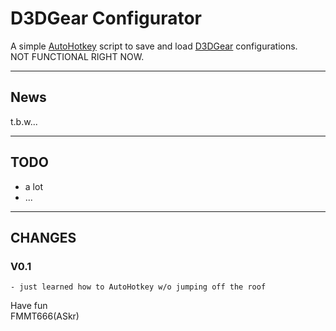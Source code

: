 
D3DGear Configurator
====================

A simple [AutoHotkey][2] script to save and load [D3DGear][1] configurations.  
NOT FUNCTIONAL RIGHT NOW.


---

## News

  t.b.w...


---

## TODO

  - a lot
  - ...


---

## CHANGES

### V0.1
    - just learned how to AutoHotkey w/o jumping off the roof
          


Have fun  
FMMT666(ASkr)  


[1]: http://www.d3dgear.com
[2]: https://autohotkey.com
